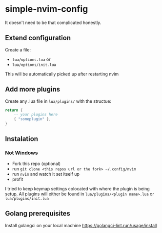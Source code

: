 # simple-nvim-config
It doesn't need to be that complicated honestly.

## Extend configuration
Create a file:
- `lua/options.lua` or
- `lua/options/init.lua`

This will be automatically picked up after restarting nvim

## Add more plugins
Create any .lua file in `lua/plugins/` with the structue:
```lua
return {
    -- your plugins here
    { "someplugin" }, 
}

```

## Instalation
### Not Windows
- Fork this repo (optional)
- run `git clone <this repos url or the fork> ~/.config/nvim`
- run `nvim` and watch it set itself up
- profit

I tried to keep keymap settings colocated with where the plugin is being setup.
All plugins will either be found in `lua/plugins/<plugin name>.lua` or `lua/plugins/init.lua`

## Golang prerequisites
Install golangci on your local machine https://golangci-lint.run/usage/install


